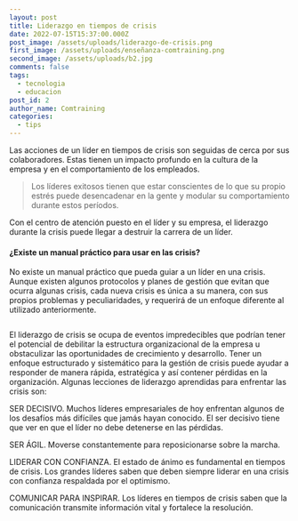 ```yaml
---
layout: post
title: Liderazgo en tiempos de crisis
date: 2022-07-15T15:37:00.000Z
post_image: /assets/uploads/liderazgo-de-crisis.png
first_image: /assets/uploads/enseñanza-comtraining.png
second_image: /assets/uploads/b2.jpg
comments: false
tags:
  - tecnologia
  - educacion
post_id: 2
author_name: Comtraining
categories:
  - tips
---
```

<p>Las acciones de un líder en tiempos de crisis son seguidas de cerca por sus colaboradores. Estas tienen un impacto profundo en la cultura de la empresa y en el comportamiento de los empleados.</p>
<blockquote>
    <p>Los líderes exitosos tienen que estar conscientes de lo que su propio estrés puede desencadenar en la gente y modular su comportamiento durante estos períodos.</p>
</blockquote>
<p> Con el centro de atención puesto en el líder y su empresa, el liderazgo durante la crisis puede llegar a destruir la carrera de un líder.</p>
<h4>¿Existe un manual práctico para usar en las crisis?</h4>
<p>No existe un manual práctico que pueda guiar a un líder en una crisis. Aunque existen algunos protocolos y planes de gestión que evitan que ocurra algunas crisis, cada nueva crisis es única a su manera, con sus propios problemas y peculiaridades, y requerirá de un enfoque diferente al utilizado anteriormente.</p>
<div class="img-blog left-blog-img">
    <img src="{{page.first_image | relative_url }}" alt="">
</div>
<div class="img-blog right-blog-img">
    <img src="{{page.second_image | relative_url }}" alt="">
</div>
<p>El liderazgo de crisis se ocupa de eventos impredecibles que podrían tener el potencial de debilitar la estructura organizacional de la empresa u obstaculizar las oportunidades de crecimiento y desarrollo. Tener un enfoque estructurado y sistemático para la gestión de crisis puede ayudar a responder de manera rápida, estratégica y así contener pérdidas en la organización. Algunas lecciones de liderazgo  aprendidas para enfrentar las crisis son:<p>

<p>SER DECISIVO. Muchos líderes empresariales de hoy enfrentan algunos de los desafíos más difíciles que jamás hayan conocido. El ser decisivo tiene que ver en que el líder no debe detenerse en las pérdidas.<p>

<p>SER ÁGIL. Moverse constantemente para reposicionarse sobre la marcha.<p>

<p>LIDERAR CON CONFIANZA. El estado de ánimo es fundamental en tiempos de crisis. Los grandes líderes saben que deben siempre liderar en una crisis con confianza respaldada por el optimismo.<p>

<p>COMUNICAR PARA INSPIRAR. Los líderes en tiempos de crisis saben que la comunicación transmite información vital y fortalece la resolución.

</p>